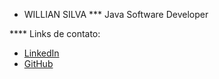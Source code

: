 * WILLIAN SILVA
*** Java Software Developer

**** Links de contato:

- [LinkedIn](https://www.linkedin.com/in/williandevx/)
- [GitHub](https://github.com/williandevx/)